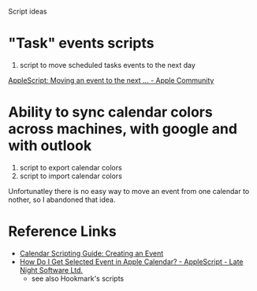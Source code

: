 Script ideas

# "Task" events scripts
1. script to move scheduled tasks events to the next day

[AppleScript: Moving an event to the next … - Apple Community](https://discussions.apple.com/thread/5703499)

# Ability to sync calendar colors across machines, with google and with outlook

1. script to export calendar colors
2. script to import calendar colors

Unfortunatley there is no easy way to move an event from one calendar to nother, so I abandoned that idea.

# Reference Links

- [Calendar Scripting Guide: Creating an Event](https://developer.apple.com/library/archive/documentation/AppleApplications/Conceptual/CalendarScriptingGuide/Calendar-CreateanEvent.html#//apple_ref/doc/uid/TP40016646-CH94-SW3)
- [How Do I Get Selected Event in Apple Calendar? - AppleScript - Late Night Software Ltd.](https://forum.latenightsw.com/t/how-do-i-get-selected-event-in-apple-calendar/2114)
    - see also Hookmark's scripts
